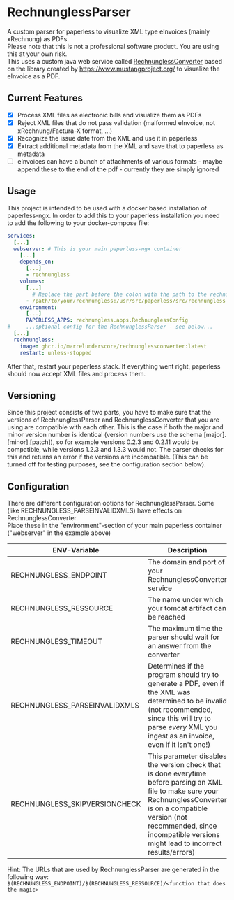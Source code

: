 # RechnunglessParser
A custom parser for paperless to visualize XML type eInvoices (mainly xRechnung) as PDFs.  
Please note that this is not a professional software product. You are using this at your own risk.  
This uses a custom java web service called [RechnunglessConverter](https://github.com/marrelUnderscore/RechnunglessConverter) based on the library created by https://www.mustangproject.org/ to visualize the eInvoice as a PDF.
## Current Features
 - [x] Process XML files as electronic bills and visualize them as PDFs
 - [x] Reject XML files that do not pass validation (malformed eInvoice, not xRechnung/Factura-X format, ...)
 - [x] Recognize the issue date from the XML and use it in paperless
 - [x] Extract additional metadata from the XML and save that to paperless as metadata
 - [ ] eInvoices can have a bunch of attachments of various formats - maybe append these to the end of the pdf - currently they are simply ignored
## Usage
This project is intended to be used with a docker based installation of paperless-ngx. In order to add this to your paperless installation you need to add the following to your docker-compose file:
```yaml
services:
  [...]
  webserver: # This is your main paperless-ngx container
    [...]
    depends_on:
      [...]
      - rechnungless
    volumes:
      [...]
        # Replace the part before the colon with the path to the rechnungless folder found in this repo
      - /path/to/your/rechnungless:/usr/src/paperless/src/rechnungless
    environment:
      [...]
      PAPERLESS_APPS: rechnungless.apps.RechnunglessConfig
#     ...optional config for the RechnunglessParser - see below...
  [...]
  rechnungless:
    image: ghcr.io/marrelunderscore/rechnunglessconverter:latest
    restart: unless-stopped
```
After that, restart your paperless stack. If everything went right, paperless should now accept XML files and process them.
## Versioning
Since this project consists of two parts, you have to make sure that the versions of RechnunglessParser and RechnunglessConverter that you are using are compatible with each other.
This is the case if both the major and minor version number is identical (version numbers use the schema [major].[minor].[patch]),
so for example versions 0.2.3 and 0.2.11 would be compatible, while versions 1.2.3 and 1.3.3 would not.
The parser checks for this and returns an error if the versions are incompatible. (This can be turned off for testing purposes, see the configuration section below).
## Configuration
There are different configuration options for RechnunglessParser. Some (like RECHNUNGLESS_PARSEINVALIDXMLS) have effects on RechnunglessConverter.  
Place these in the "environment"-section of your main paperless container ("webserver" in the example above)

| ENV-Variable                  | Description                                                                                                                                                                                                                                          | Default                  |
|-------------------------------|------------------------------------------------------------------------------------------------------------------------------------------------------------------------------------------------------------------------------------------------------|--------------------------|
| RECHNUNGLESS_ENDPOINT         | The domain and port of your RechnunglessConverter service                                                                                                                                                                                            | http://rechnungless:8080 |
| RECHNUNGLESS_RESSOURCE        | The name under which your tomcat artifact can be reached                                                                                                                                                                                             | rechnungless             |
| RECHNUNGLESS_TIMEOUT          | The maximum time the parser should wait for an answer from the converter                                                                                                                                                                             | 60                       |
| RECHNUNGLESS_PARSEINVALIDXMLS | Determines if the program should try to generate a PDF, even if the XML was determined to be invalid (not recommended, since this will try to parse *every* XML you ingest as an invoice, even if it isn't one!)                                     | false                    |
| RECHNUNGLESS_SKIPVERSIONCHECK | This parameter disables the version check that is done everytime before parsing an XML file to make sure your RechnunglessConverter is on a compatible version (not recommended, since incompatible versions might lead to incorrect results/errors) | false                    |

Hint: The URLs that are used by RechnunglessParser are generated in the following way: `$(RECHNUNGLESS_ENDPOINT)/$(RECHNUNGLESS_RESSOURCE)/<function that does the magic>`


